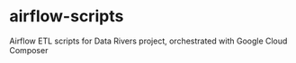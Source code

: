 # airflow-scripts
Airflow ETL scripts for Data Rivers project, orchestrated with Google Cloud Composer
